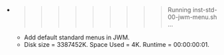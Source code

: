 * >>>>>>>>> Running inst-std-00-jwm-menu.sh ...
  * Add default standard menus in JWM.
  * Disk size = 3387452K. Space Used = 4K. Runtime = 00:00:00:01.
